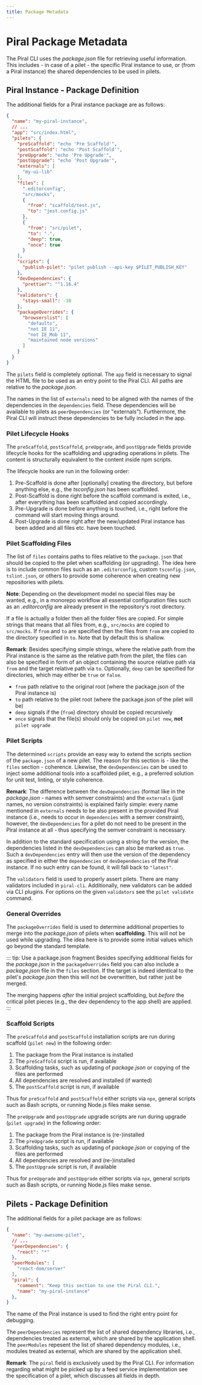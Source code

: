 ```yaml
---
title: Package Metadata
---
```


# Piral Package Metadata

The Piral CLI uses the *package.json* file for retrieving useful information. This includes - in case of a pilet - the specific Piral instance to use, or (from a Piral instance) the shared dependencies to be used in pilets.

## Piral Instance - Package Definition

The additional fields for a Piral instance package are as follows:

```json
{
  "name": "my-piral-instance",
  // ...
  "app": "src/index.html",
  "pilets": {
    "preScaffold": "echo 'Pre Scaffold'",
    "postScaffold": "echo 'Post Scaffold'",
    "preUpgrade": "echo 'Pre Upgrade'",
    "postUpgrade": "echo 'Post Upgrade'",
    "externals": [
      "my-ui-lib"
    ],
    "files": [
      ".editorconfig",
      "src/mocks",
      {
        "from": "scaffold/test.js",
        "to": "jest.config.js"
      },
      {
        "from": "src/pilet",
        "to": ".",
        "deep": true,
        "once": true
      }
    ],
    "scripts": {
      "publish-pilet": "pilet publish --api-key $PILET_PUBLISH_KEY"
    },
    "devDependencies": {
      "prettier": "^1.16.4"
    },
    "validators": {
      "stays-small": -30
    },
    "packageOverrides": {
      "browserslist": [
        "defaults",
        "not IE 11",
        "not IE_Mob 11",
        "maintained node versions"
      ]
    }
  }
}
```

The `pilets` field is completely optional. The `app` field is necessary to signal the HTML file to be used as an entry point to the Piral CLI. All paths are relative to the *package.json*.

The names in the list of `externals` need to be aligned with the names of the dependencies in the `dependencies` field. These dependencies will be available to pilets as `peerDependencies` (or "externals"). Furthermore, the Piral CLI will instruct these dependencies to be fully included in the app.

### Pilet Lifecycle Hooks

The `preScaffold`, `postScaffold`, `preUpgrade`, and `postUpgrade` fields provide lifecycle hooks for the scaffolding and upgrading operations in pilets. The content is structurally equivalent to the content inside npm scripts.

The lifecycle hooks are run in the following order:

1. Pre-Scaffold is done after [optionally] creating the directory, but before anything else, e.g., the *tsconfig.json* has been scaffolded.
2. Post-Scaffold is done right before the scaffold command is exited, i.e., after everything has been scaffolded and copied accordingly.
3. Pre-Upgrade is done before anything is touched, i.e., right before the command will start moving things around.
4. Post-Upgrade is done right after the new/updated Piral instance has been added and all files etc. have been touched.

### Pilet Scaffolding Files

The list of `files` contains paths to files relative to the `package.json` that should be copied to the pilet when scaffolding (or upgrading). The idea here is to include common files such as an `.editorconfig`, custom `tsconfig.json`, `tslint.json`, or others to provide some coherence when creating new repositories with pilets.

**Note**: Depending on the development model no special files may be wanted, e.g., in a monorepo workflow all essential configuration files such as an *.editorconfig* are already present in the repository's root directory.

If a file is actually a folder then all the folder files are copied. For simple strings that means that all files from, e.g., `src/mocks` are copied to `src/mocks`. If `from` and `to` are specified then the files from `from` are copied to the directory specified in `to`. Note that by default this is shallow.

**Remark**: Besides specifying simple strings, where the relative path from the Piral instance is the same as the relative path from the pilet, the files can also be specified in form of an object containing the source relative path via `from` and the target relative path via `to`. Optionally, `deep` can be specified for directories, which may either be `true` or `false`.

- `from` path relative to the original root (where the package.json of the Piral instance is)
- `to` path relative to the pilet root (where the package.json of the pilet will be)
- `deep` signals if the (`from`) directory should be copied recursively
- `once` signals that the file(s) should only be copied on `pilet new`, **not** `pilet upgrade`

### Pilet Scripts

The determined `scripts` provide an easy way to extend the scripts section of the `package.json` of a new pilet. The reason for this section is - like the `files` section - coherence. Likewise, the `devDependencies` can be used to inject some additional tools into a scaffolded pilet, e.g., a preferred solution for unit test, linting, or style coherence.

**Remark**: The difference between the `devDependencies` (format like in the *package.json* - names with semver constraints) and the `externals` (just names, no version constraints) is explained fairly simple: every name mentioned in `externals` needs to be also present in the provided Piral instance (i.e., needs to occur in `dependencies` with a semver constraint), however, the `devDependencies` for a pilet do not need to be present in the Piral instance at all - thus specifying the semver constraint is necessary.

In addition to the standard specification using a string for the version, the dependencies listed in the `devDependencies` can also be marked as `true`. Such a `devDependencies` entry will then use the version of the dependency as specified in either the `dependencies` or `devDependencies` of the Piral instance. If no such entry can be found, it will fall back to `"latest"`.

The `validators` field is used to properly assert pilets. There are many validators included in `piral-cli`. Additionally, new validators can be added via CLI plugins. For options on the given `validators` see the `pilet validate` command.

### General Overrides

The `packageOverrides` field is used to determine additional properties to merge into the *package.json* of pilets when **scaffolding**. This will not be used while upgrading. The idea here is to provide some initial values which go beyond the standard template.

::: tip: Use a package.json fragment
Besides specifying additional fields for the *package.json* in the `packageOverrides` field you can also include a *package.json* file in the `files` section. If the target is indeed identical to the pilet's *package.json* then this will not be overwritten, but rather just be merged.

The merging happens *after* the initial project scaffolding, but *before* the critical pilet pieces (e.g., the dev dependency to the app shell) are applied.
:::

### Scaffold Scripts

The `preScaffold` and `postScaffold` installation scripts are run during scaffold (`pilet new`) in the following order:

1. The package from the Piral instance is installed
2. The `preScaffold` script is run, if available
3. Scaffolding tasks, such as updating of *package.json* or copying of the files are performed
4. All dependencies are resolved and installed (if wanted)
5. The `postScaffold` script is run, if available

Thus for `preScaffold` and `postScaffold` either scripts via `npx`, general scripts such as Bash scripts, or running Node.js files make sense.

The `preUpgrade` and `postUpgrade` upgrade scripts are run during upgrade (`pilet upgrade`) in the following order:

1. The package from the Piral instance is (re-)installed
2. The `preUpgrade` script is run, if available
3. Scaffolding tasks, such as updating of *package.json* or copying of the files are performed
4. All dependencies are resolved and (re-)installed
5. The `postUpgrade` script is run, if available

Thus for `preUpgrade` and `postUpgrade` either scripts via `npx`, general scripts such as Bash scripts, or running Node.js files make sense.

## Pilets - Package Definition

The additional fields for a pilet package are as follows:

```json
{
  "name": "my-awesome-pilet",
  // ...
  "peerDependencies": {
    "react": "*"
  },
  "peerModules": [
    "react-dom/server"
  ],
  "piral": {
    "comment": "Keep this section to use the Piral CLI.",
    "name": "my-piral-instance"
  },
}
```

The name of the Piral instance is used to find the right entry point for debugging.

The `peerDependencies` represent the list of shared dependency libraries, i.e., dependencies treated as external, which are shared by the application shell. The `peerModules` repesent the list of shared dependency modules, i.e., modules treated as external, which are shared by the application shell.

**Remark**: The `piral` field is exclusively used by the Piral CLI. For information regarding what might be picked up by a feed service implementation see the specification of a pilet, which discusses all fields in depth.
